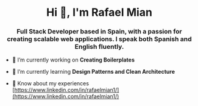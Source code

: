 <h1 align="center">Hi 👋, I'm Rafael Mian</h1>
<h3 align="center">Full Stack Developer based in Spain, with a passion for creating scalable web applications. I speak both Spanish and English fluently.</h3>

- 🔭 I’m currently working on **Creating Boilerplates**

- 🌱 I’m currently learning **Design Patterns and Clean Architecture**

- 📄 Know about my experiences [https://www.linkedin.com/in/rafaelmian1/](https://www.linkedin.com/in/rafaelmian1/)
